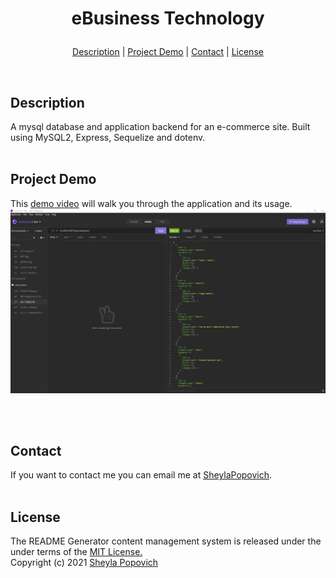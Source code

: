 # <p align="center"> eBusiness Technology</p>

<p align="center">
<a href="#description">Description</a> |
<a href="#project demo">Project Demo</a> |
<a href="#contact">Contact</a> |
<a href="#license">License</a>
</p>
<br>

## **Description**
 A mysql database and application backend for an e-commerce site. Built using MySQL2, Express, Sequelize and dotenv.
<br>
<br>

## **Project Demo** 
This [demo video](https://drive.google.com/file/d/1ywm0i0hCYWGoOBOJTJFxC3uHiBi6s-XQ/view) will walk you through the application and its usage.
![alt text](https://github.com/SheylaPopovich/ebusiness-technology/blob/main/Assets/ebusiness-tech-demo.png)

<br>
<br>


## **Contact**
If you want to contact me you can email me at [SheylaPopovich](mailto:sheylapopovich@gmail.com).
<br>
<br>

## **License**
The README Generator content management system is released under the under terms of the [MIT License.](https://github.com/SheylaPopovich/README-generator/blob/main/LICENSE)
<br>Copyright (c) 2021 [Sheyla Popovich](https://github.com/SheylaPopovich)
<br>

